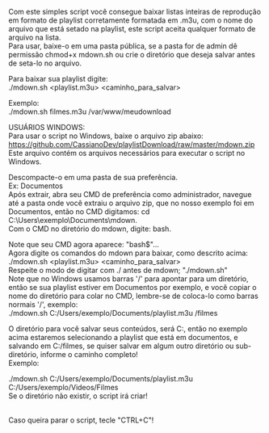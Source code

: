 Com este simples script você consegue baixar listas inteiras de reprodução em formato de playlist corretamente formatada em .m3u, com o nome do arquivo que está setado na playlist, este script aceita qualquer formato de arquivo na lista.<br>
Para usar, baixe-o em uma pasta pública, se a pasta for de admin dê permissão chmod+x mdown.sh 
ou crie o diretório que deseja salvar antes de seta-lo no arquivo.<br>

Para baixar sua playlist digite: <br>
./mdown.sh <playlist.m3u> <caminho_para_salvar>

Exemplo:<br>
./mdown.sh filmes.m3u /var/www/meudownload


USUÁRIOS WINDOWS:<br>
Para usar o script no Windows, baixe o arquivo zip abaixo: <br>
https://github.com/CassianoDev/playlistDownload/raw/master/mdown.zip<br>
Este arquivo contém os arquivos necessários para executar o script no Windows.<br>

Descompacte-o em uma pasta de sua preferência.<br>
Ex: Documentos <br>
Após extrair, abra seu CMD de preferência como administrador, navegue até a pasta onde você extraiu o arquivo zip, que no nosso exemplo foi em Documentos, então no CMD digitamos: cd C:\Users\exemplo\Documents\mdown.<br>
Com o CMD no diretório do mdown, digite: bash.<br>

Note que seu CMD agora aparece: "bash$"...<br>
Agora digite os comandos do mdown para baixar, como descrito acima:<br>
./mdown.sh <playlist.m3u> <caminho_para_salvar> <br>
Respeite o modo de digitar com ./ antes de mdown; "./mdown.sh"<br>
Note que no Windows usamos barras '/' para apontar para um diretório, então se sua playlist estiver em Documentos por exemplo, e você copiar o nome do diretório para colar no CMD, lembre-se de coloca-lo como barras normais '/', exemplo:<br>
./mdown.sh C:/Users/exemplo/Documents/playlist.m3u /filmes
<br>

O diretório para você salvar seus conteúdos, será C:, então no exemplo acima estaremos selecionando a playlist que está em documentos, e salvando em C:/filmes, se quiser salvar em algum outro diretório ou sub-diretório, informe o caminho completo!<br>
Exemplo:<br>

./mdown.sh C:/Users/exemplo/Documents/playlist.m3u C:/Users/exemplo/Videos/Filmes<br>
Se o diretório não existir, o script irá criar!<br>
<br>

Caso queira parar o script, tecle "CTRL+C"!

